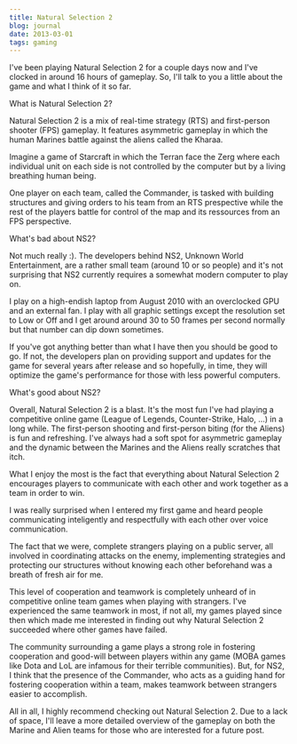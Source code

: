 ```yaml
---
title: Natural Selection 2
blog: journal
date: 2013-03-01
tags: gaming
---
```

I've been playing Natural Selection 2 for a couple days now and I've clocked in around 16 hours of gameplay. So, I'll talk to you a little about the game and what I think of it so far.

What is Natural Selection 2?

Natural Selection 2 is a mix of real-time strategy (RTS) and first-person shooter (FPS) gameplay. It features asymmetric gameplay in which the human Marines battle against the aliens called the Kharaa.

Imagine a game of Starcraft in which the Terran face the Zerg where each individual unit on each side is not controlled by the computer but by a living breathing human being.

One player on each team, called the Commander, is tasked with building structures and giving orders to his team from an RTS prespective while the rest of the players battle for control of the map and its ressources from an FPS perspective.

What's bad about NS2?

Not much really :). The developers behind NS2, Unknown World Entertainment, are a rather small team (around 10 or so people) and it's not surprising that NS2 currently requires a somewhat modern computer to play on.

I play on a high-endish laptop from August 2010 with an overclocked GPU and an external fan. I play with all graphic settings except the resolution set to Low or Off and I get around around 30 to 50 frames per second normally but that number can dip down sometimes.

If you've got anything better than what I have then you should be good to go. If not, the developers plan on providing support and updates for the game for several years after release and so hopefully, in time, they will optimize the game's performance for those with less powerful computers.

What's good about NS2?

Overall, Natural Selection 2 is a blast. It's the most fun I've had playing a competitive online game (League of Legends, Counter-Strike, Halo, ...) in a long while. The first-person shooting and first-person biting (for the Aliens) is fun and refreshing. I've always had a soft spot for asymmetric gameplay and the dynamic between the Marines and the Aliens really scratches that itch.

What I enjoy the most is the fact that everything about Natural Selection 2 encourages players to communicate with each other and work together as a team in order to win.

I was really surprised when I entered my first game and heard people communicating inteligently and respectfully with each other over voice communication.

The fact that we were, complete strangers playing on a public server, all involved in coordinating attacks on the enemy, implementing strategies and protecting our structures without knowing each other beforehand was a breath of fresh air for me.

This level of cooperation and teamwork is completely unheard of in competitive online team games when playing with strangers. I've experienced the same teamwork in most, if not all, my games played since then which made me interested in finding out why Natural Selection 2 succeeded where other games have failed.

The community surrounding a game plays a strong role in fostering cooperation and good-will between players within any game (MOBA games like Dota and LoL are infamous for their terrible communities). But, for NS2, I think that the presence of the Commander, who acts as a guiding hand for fostering cooperation within a team, makes teamwork between strangers easier to accomplish.

All in all, I highly recommend checking out Natural Selection 2. Due to a lack of space, I'll leave a more detailed overview of the gameplay on both the Marine and Alien teams for those who are interested for a future post.
